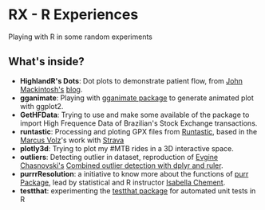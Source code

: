 # RX - R Experiences

Playing with R in some random experiments

## What's inside?

 - **HighlandR's Dots**: Dot plots to demonstrate patient flow, from [John Mackintosh's](https://johnmackintosh.com/2017-12-21-flow/) [blog](https://twitter.com/HighlandDataSci).
 - **gganimate**: Playing with [gganimate package](https://github.com/dgrtwo/gganimate) to generate animated plot with ggplot2.
 - **GetHFData**: Trying to use and make some available of the package to import High Frequence Data of Brazilian's Stock Exchange transactions.
 - **runtastic**: Processing and ploting GPX files from [Runtastic](http://www.runtastic.com), based in the [Marcus Volz](https://twitter.com/mgvolz)'s work with [Strava](https://github.com/marcusvolz/strava)
  - **plotly3d**: Trying to plot my #MTB rides in a 3D interactive space.
  - **outliers**: Detecting outlier in dataset, reproduction of [Evgine Chasnovski's](https://twitter.com/echasnovski/) [Combined outlier detection with dplyr and ruler](http://www.questionflow.org/2017/12/26/combined-outlier-detection-with-dplyr-and-ruler/).
  - **purrrResolution**: a initiative to know more about the functions of [purr Package](https://github.com/tidyverse/purrr), lead by statistical and R instructor [Isabella Chement](https://twitter.com/IsabellaGhement/status/948685418731487232).
  - **testthat**: experimenting the [testthat package](https://github.com/r-lib/testthat) for automated unit tests in R